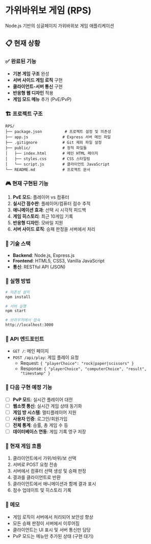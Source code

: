 # 가위바위보 게임 (RPS)

Node.js 기반의 싱글페이지 가위바위보 게임 애플리케이션

## 📋 현재 상황

### ✅ 완료된 기능
- **기본 게임 구조** 완성
- **서버 사이드 게임 로직** 구현
- **클라이언트-서버 통신** 구현
- **반응형 웹 디자인** 적용
- **게임 모드 메뉴** 추가 (PvE/PvP)

### 🏗️ 프로젝트 구조
```
RPS/
├── package.json          # 프로젝트 설정 및 의존성
├── app.js               # Express 서버 메인 파일
├── .gitignore           # Git 제외 파일 설정
├── public/              # 정적 파일들
│   ├── index.html       # 메인 HTML 페이지
│   ├── styles.css       # CSS 스타일링
│   └── script.js        # 클라이언트 JavaScript
└── README.md            # 프로젝트 문서
```

### 🎮 현재 구현된 기능
1. **PvE 모드**: 플레이어 vs 컴퓨터
2. **실시간 점수판**: 플레이어/컴퓨터 점수 추적
3. **애니메이션 효과**: 선택 시 시각적 피드백
4. **게임 히스토리**: 최근 10게임 기록
5. **반응형 디자인**: 모바일 지원
6. **서버 사이드 로직**: 승패 판정을 서버에서 처리

### 🔧 기술 스택
- **Backend**: Node.js, Express.js
- **Frontend**: HTML5, CSS3, Vanilla JavaScript
- **통신**: RESTful API (JSON)

### 🚀 실행 방법
```bash
# 의존성 설치
npm install

# 서버 실행
npm start

# 브라우저에서 접속
http://localhost:3000
```

### 📡 API 엔드포인트
- `GET /`: 메인 페이지
- `POST /api/play`: 게임 플레이 요청
  - Request: `{ "playerChoice": "rock|paper|scissors" }`
  - Response: `{ "playerChoice", "computerChoice", "result", "timestamp" }`

### 🎯 다음 구현 예정 기능
- [ ] **PvP 모드**: 실시간 플레이어 대전
- [ ] **웹소켓 통신**: 실시간 게임 상태 동기화
- [ ] **게임 방 시스템**: 멀티플레이어 지원
- [ ] **사용자 인증**: 로그인/회원가입
- [ ] **전체 통계**: 승률, 총 게임 수 등
- [ ] **데이터베이스 연동**: 게임 기록 영구 저장

### 🔄 현재 게임 흐름
1. 클라이언트에서 가위/바위/보 선택
2. 서버로 POST 요청 전송
3. 서버에서 컴퓨터 선택 생성 및 승패 판정
4. 결과를 클라이언트로 반환
5. 클라이언트에서 애니메이션과 함께 결과 표시
6. 점수 업데이트 및 히스토리 기록

### 📝 메모
- 게임 로직이 서버에서 처리되어 보안성 향상
- 모든 승패 판정이 서버에서 이루어짐
- 클라이언트는 UI 표시 및 서버 통신만 담당
- PvP 모드는 메뉴만 추가된 상태 (구현 대기)